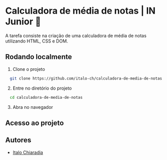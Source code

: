 # Calculadora de média de notas | IN Junior 🐺

A tarefa consiste na criação de uma calculadora de média de notas
utilizando HTML, CSS e DOM.

## Rodando localmente

1. Clone o projeto

```bash
  git clone https://github.com/italo-ch/calculadora-de-media-de-notas
```

2. Entre no diretório do projeto

```bash
  cd calculadora-de-media-de-notas
```

3. Abra no navegador

## Acesso ao projeto


## Autores

- [Italo Chiaradia](https://github.com/italo-ch)


